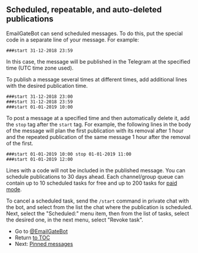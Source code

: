 ## Scheduled, repeatable, and auto-deleted publications

EmailGateBot can send scheduled messages.
To do this, put the special code in a separate line of your message.
For example:

```
###start 31-12-2018 23:59
```

In this case, the message will be published in the Telegram at the specified time (UTC time zone used).

To publish a message several times at different times, add additional lines with the desired publication time.

```
###start 31-12-2018 23:00
###start 31-12-2018 23:59
###start 01-01-2019 10:00
```

To post a message at a specified time and then automatically delete it, add the `stop` tag after the `start` tag.
For example, the following lines in the body of the message will plan the first publication with its removal after 1 hour
and the repeated publication of the same message 1 hour after the removal of the first.

```
###start 01-01-2019 10:00 stop 01-01-2019 11:00
###start 01-01-2019 12:00
```

Lines with a code will not be included in the published message.
You can schedule publications to 30 days ahead.
Each channel/group queue can contain up to 10 scheduled tasks for free and up to 200 tasks for [paid mode](paid_and_free.md).

To cancel a scheduled task, send the `/start` command in private chat with the bot, and select from the list the chat where the publication is scheduled.
Next, select the "Scheduled:" menu item, then from the list of tasks, select the desired one, in the next menu, select "Revoke task".

- Go to [@EmailGateBot](http://t.me/EmailGateBot)
- Return [to TOC](guide.md)
- Next: [Pinned messages](pinned.md)
